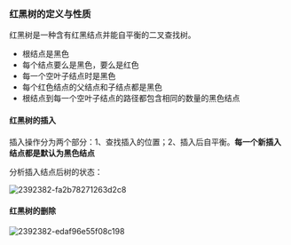 ### 红黑树的定义与性质

红黑树是一种含有红黑结点并能自平衡的二叉查找树。

-   根结点是黑色
-   每个结点要么是黑色，要么是红色
-   每一个空叶子结点时是黑色
-   每个红色结点的父结点和子结点都是黑色
-   根结点到每一个空叶子结点的路径都包含相同的数量的黑色结点

#### 红黑树的插入

插入操作分为两个部分：1、查找插入的位置；2、插入后自平衡。**每一个新插入结点都是默认为黑色结点**

分析插入结点后树的状态：

![2392382-fa2b78271263d2c8](http://typora-tests.oss-cn-chengdu.aliyuncs.com/img/2392382-fa2b78271263d2c8.webp)

#### 红黑树的删除

![2392382-edaf96e55f08c198](http://typora-tests.oss-cn-chengdu.aliyuncs.com/img/2392382-edaf96e55f08c198.png)
